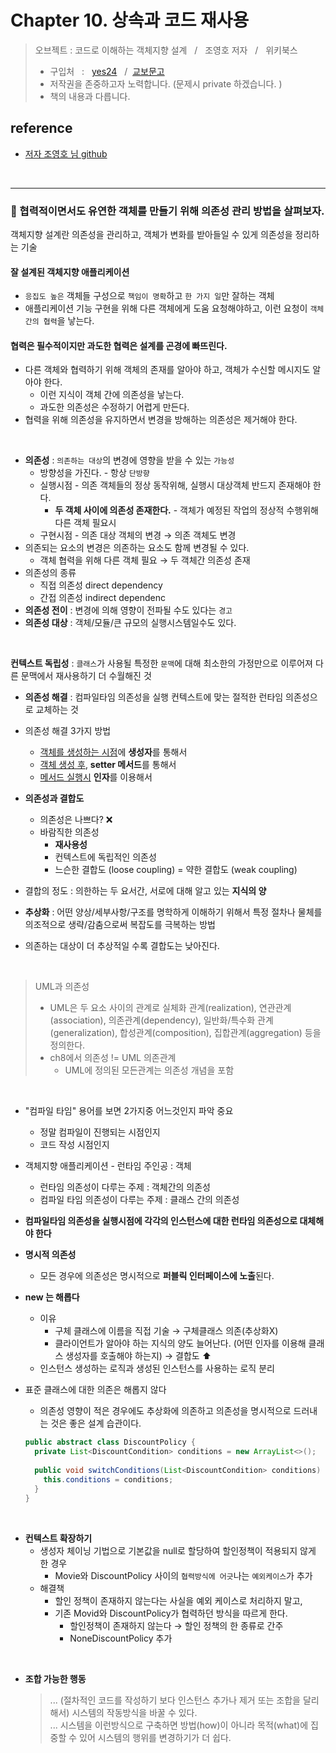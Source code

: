 # Chapter 10. 상속과 코드 재사용


> 오브젝트 : 코드로 이해하는 객체지향 설계 &nbsp; / &nbsp; 조영호 저자 &nbsp; / &nbsp; 위키북스
> * 구입처 &nbsp; : &nbsp; [yes24](http://www.yes24.com/Product/Goods/74219491)
    &nbsp; / &nbsp;[교보문고](http://www.kyobobook.co.kr/product/detailViewKor.laf?ejkGb=KOR&mallGb=KOR&barcode=9791158391409&orderClick=LAG&Kc=)
> * 저작권을 존중하고자 노력합니다. (문제시 private 하겠습니다. )
> * 책의 내용과 다릅니다.
>


## reference


* [저자 조영호 님 github](https://github.com/eternity-oop/object)



<br>

---


### 🌼 협력적이면서도 유연한 객체를 만들기 위해 의존성 관리 방법을 살펴보자.
객체지향 설계란 의존성을 관리하고, 객체가 변화를 받아들일 수 있게 의존성을 정리하는 기술


#### 잘 설계된 객체지향 애플리케이션
* `응집도 높은` 객체들 구성으로 `책임이 명확`하고 `한 가지 일`만 잘하는 객체
* 애플리케이션 기능 구현을 위해 다른 객체에게 도움 요청해야하고, 이런 요청이 `객체간의 협력`을 낳는다.


#### 협력은 필수적이지만 과도한 협력은 설계를 곤경에 빠뜨린다.
* 다른 객체와 협력하기 위해 객체의 존재를 알아야 하고, 객체가 수신할 메시지도 알아야 한다.
  * 이런 지식이 객체 간에 의존성을 낳는다.
  * 과도한 의존성은 수정하기 어렵게 만든다.
* 협력을 위해 의존성을 유지하면서 변경을 방해하는 의존성은 제거해야 한다.


<br>

* **의존성** : `의존하는 대상`의 변경에 영향을 받을 수 있는 `가능성`
  * 방향성을 가진다. - 항상 `단방향`
  * 실행시점 - 의존 객체들의 정상 동작위해, 실행시 대상객체 반드지 존재해야 한다.
    * **두 객체 사이에 의존성 존재한다.** - 객체가 예정된 작업의 정상적 수행위해 다른 객체 필요시
  * 구현시점 - 의존 대상 객체의 변경 &#8594; 의존 객체도 변경
* 의존되는 요소의 변경은 의존하는 요소도 함께 변경될 수 있다.
  * 객체 협력을 위해 다른 객체 필요 &#8594; 두 객체간 의존성 존재
* 의존성의 종류
  * 직접 의존성 direct dependency
  * 간접 의존성 indirect dependenc
* **의존성 전이** : 변경에 의해 영향이 전파될 수도 있다는 `경고`
* **의존성 대상** : 객체/모듈/큰 규모의 실행시스템일수도 있다.


<br>


**컨텍스트 독립성** : `클래스`가 사용될 특정한 `문맥`에 대해 최소한의 가정만으로 이루어져 다른 문맥에서 재사용하기 더 수월해진 것 <br>


* **의존성 해결** : 컴파일타임 의존성을 실행 컨텍스트에 맞는 절적한 런타임 의존성으로 교체하는 것
* 의존성 해결 3가지 방법
  * <u>객체를 생성하는 시점</u>에 **생성자**를 통해서
  * <u>객체 생성 후</u>, **setter 메서드**를 통해서
  * <u>메서드 실행시</u> **인자**를 이용해서

  

* **의존성과 결합도**
  * 의존성은 나쁘다? ❌
  * 바람직한 의존성
    * **재사용성**
    * 컨텍스트에 독립적인 의존성
    * 느슨한 결합도 (loose coupling) = 약한 결합도 (weak coupling)


* 결합의 정도 : 의한하는 두 요서간, 서로에 대해 알고 있는 **지식의 양**


* **추상화** : 어떤 양상/세부사항/구조를 명학하게 이해하기 위해서 특정 절차나 물체를 의조적으로 생략/감춤으로써 복잡도를 극복하는 방법
* 의존하는 대상이 더 추상적일 수록 결합도는 낮아진다.


<br>

> UML과 의존성
> - UML은 두 요소 사이의 관계로 실체화 관계(realization), 연관관계(association), 의존관계(dependency), 일반화/특수화 관계(generalization), 합성관계(composition), 집합관계(aggregation) 등을 정의한다.
> - ch8에서 의존성 != UML 의존관계
>   - UML에 정의된 모든관계는 의존성 개념을 포함


  <br>


* "컴파일 타임" 용어를 보면 2가지중 어느것인지 파악 중요
  * 정말 컴파일이 진행되는 시점인지
  * 코드 작성 시점인지
* 객체지향 애플리케이션 - 런타임 주인공 : 객체
  * 런타임 의존성이 다루는 주제 : 객체간의 의존성
  * 컴파일 타임 의존성이 다루는 주제 : 클래스 간의 의존성
* **컴파일타임 의존성을 실행시점에 각각의 인스턴스에 대한 런타임 의존성으로 대체해야 한다**



* **명시적 의존성**
  * 모든 경우에 의존성은 명시적으로 **퍼블릭 인터페이스에 노출**된다.


* **new 는 해롭다**
  * 이유
    * 구체 클래스에 이름을 직접 기술 → 구체클래스 의존(추상화X)
    * 클라이언트가 알아야 하는 지식의 양도 늘어난다. (어떤 인자를 이용해 클래스 생성자를 호출해야 하는지) → 결합도 ⬆
  * 인스턴스 생성하는 로직과 생성된 인스턴스를 사용하는 로직 분리


* 표준 클래스에 대한 의존은 해롭지 않다
  * 의존성 영향이 적은 경우에도 추상화에 의존하고 의존성을 명시적으로 드러내는 것은 좋은 설계 습관이다.

  ``` java
  public abstract class DiscountPolicy {
    private List<DiscountCondition> conditions = new ArrayList<>();
    
    public void switchConditions(List<DiscountCondition> conditions) {
      this.conditions = conditions;
    }
  }
  ```
  
<br>


* **컨텍스트 확장하기**
  * 생성자 체이닝 기법으로 기본값을 null로 할당하여 할인정책이 적용되지 않게 한 경우 
    * Movie와 DiscountPolicy 사이의 `협력방식에 어긋`나는 `예외케이스`가 추가
  * 해결책
    * 할인 정책이 존재하지 않는다는 사실을 예외 케이스로 처리하지 말고,
    * 기존 Movid와 DiscountPolicy가 협력하던 방식을 따르게 한다.
      * 할인정책이 존재하지 않는다 → 할인 정책의 한 종류로 간주
      * NoneDiscountPolicy 추가

<br>

* **조합 가능한 행동**
  > ... (절차적인 코드를 작성하기 보다 인스턴스 추가나 제거 또는 조합을 달리해서) 시스템의 작동방식을 바꿀 수 있다. <br>
  > ... 시스템을 이런방식으로 구축하면 방법(how)이 아니라 목적(what)에 집중할 수 있어 시스템의 행위를 변경하기가 더 쉽다. <br>

